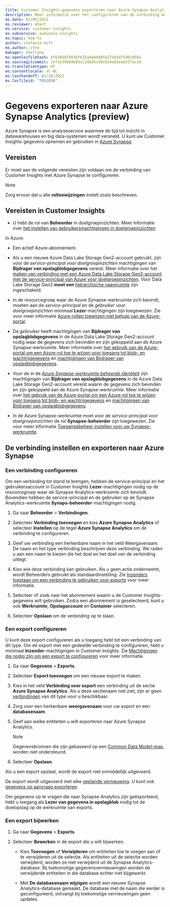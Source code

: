 ```yaml
---
title: Customer Insights-gegevens exporteren naar Azure Synapse Analytics
description: Meer informatie over het configureren van de verbinding met Azure Synapse Analytics.
ms.date: 01/05/2022
ms.reviewer: mhart
ms.service: customer-insights
ms.subservice: audience-insights
ms.topic: how-to
author: stefanie-msft
ms.author: sthe
manager: shellyha
ms.openlocfilehash: 6f630b8fb03bf615ada6d40fe27a91975d0c856e
ms.sourcegitcommit: cb71e39de9b891c24bd5cd9c014eb3eeb537ac24
ms.translationtype: HT
ms.contentlocale: nl-NL
ms.lasthandoff: 01/10/2022
ms.locfileid: "7951036"
---
```

# <a name="export-data-to-azure-synapse-analytics-preview"></a>Gegevens exporteren naar Azure Synapse Analytics (preview)

Azure Synapse is een analyseservice waarmee de tijd tot inzicht in datawarehouses en big data-systemen wordt versneld. U kunt uw Customer Insights-gegevens opnemen en gebruiken in [Azure Synapse](/azure/synapse-analytics/overview-what-is).

## <a name="prerequisites"></a>Vereisten

Er moet aan de volgende vereisten zijn voldaan om de verbinding van Customer Insights met Azure Synapse te configureren.

> [!NOTE]
> Zorg ervoor dat u alle **roltoewijzingen** instelt zoals beschreven.  

## <a name="prerequisites-in-customer-insights"></a>Vereisten in Customer Insights

* U hebt de rol van **Beheerder** in doelgroepinzichten. Meer informatie over [het instellen van gebruikersmachtigingen in doelgroepinzichten](permissions.md#assign-roles-and-permissions)

In Azure: 

- Een actief Azure-abonnement.

- Als u een nieuwe Azure Data Lake Storage Gen2-account gebruikt, zijn voor de *service-principal voor doelgroepinzichten* machtigingen van **Bijdrager van opslagblobgegevens** vereist. Meer informatie over het [maken van verbinding met een Azure Data Lake Storage Gen2-account met de service-principal van Azure voor doelgroepinzichten](connect-service-principal.md). Voor Data Lake Storage Gen2 **moet een** [hiërarchische naamruimte](/azure/storage/blobs/data-lake-storage-namespace) zijn ingeschakeld.

- In de resourcegroep waar de Azure Synapse-werkruimte zich bevindt, moeten aan de *service-principal* en de *gebruiker voor doelgroepinzichten* minimaal **Lezer**-machtigingen zijn toegewezen. Zie voor meer informatie [Azure-rollen toewijzen met behulp van de Azure-portal](/azure/role-based-access-control/role-assignments-portal).

- De *gebruiker* heeft machtigingen van **Bijdrager van opslagblobgegevens** in de Azure Data Lake Storage Gen2-account nodig waar de gegevens zich bevinden en zijn gekoppeld aan de Azure Synapse-werkruimte. Meer informatie over [het gebruik van de Azure-portal om een Azure-rol toe te wijzen voor toegang tot blob- en wachtrijgegevens](/azure/storage/common/storage-auth-aad-rbac-portal) en [machtigingen van Bijdrager van opslagblobgegevens](/azure/role-based-access-control/built-in-roles#storage-blob-data-contributor).

- Voor de in de *[Azure Synapse-werkruimte beheerde identiteit](/azure/synapse-analytics/security/synapse-workspace-managed-identity)* zijn machtigingen van **Bijdrager van opslagblobgegevens** in de Azure Data Lake Storage Gen2-account vereist waarin de gegevens zich bevinden en zijn gekoppeld aan de Azure Synapse-werkruimte. Meer informatie over [het gebruik van de Azure-portal om een Azure-rol toe te wijzen voor toegang tot blob- en wachtrijgegevens](/azure/storage/common/storage-auth-aad-rbac-portal) en [machtigingen van Bijdrager van opslagblobgegevens](/azure/role-based-access-control/built-in-roles#storage-blob-data-contributor).

- In de Azure Synapse-werkruimte moet voor de *service-principal voor doelgroepinzichten* de rol **Synapse-beheerder** zijn toegewezen. Zie voor meer informatie [Toegangsbeheer instellen voor uw Synapse-werkruimte](/azure/synapse-analytics/security/how-to-set-up-access-control).

## <a name="set-up-the-connection-and-export-to-azure-synapse"></a>De verbinding instellen en exporteren naar Azure Synapse

### <a name="configure-a-connection"></a>Een verbinding configureren

Om een verbinding tot stand te brengen, hebben de service-principal en het gebruikersaccount in Customer Insights **Lezer**-machtigingen nodig op de *resourcegroep* waar de Synapse Analytics-werkruimte zich bevindt. Bovendien hebben de service-principal en de gebruiker op de Synapse Analytics-werkruimte **Synaps-beheerder**-machtigingen nodig. 

1. Ga naar **Beheerder** > **Verbindingen**.

1. Selecteer **Verbinding toevoegen** en kies **Azure Synapse Analytics** of selecteer **Instellen** op de tegel **Azure Synapse Analytics** om de verbinding te configureren.

1. Geef uw verbinding een herkenbare naam in het veld Weergavenaam. De naam en het type verbinding beschrijven deze verbinding. We raden u aan een naam te kiezen die het doel en het doel van de verbinding uitlegt.

1. Kies wie deze verbinding kan gebruiken. Als u geen actie onderneemt, wordt Beheerders gebruikt als standaardinstelling. Zie [Inzenders toestaan om een verbinding te gebruiken voor exports](connections.md#allow-contributors-to-use-a-connection-for-exports) voor meer informatie.

1. Selecteer of zoek naar het abonnement waarin u de Customer Insights-gegevens wilt gebruiken. Zodra een abonnement is geselecteerd, kunt u ook **Werkruimte**, **Opslagaccount** en **Container** selecteren.

1. Selecteer **Opslaan** om de verbinding op te slaan.

### <a name="configure-an-export"></a>Een export configureren

U kunt deze export configureren als u toegang hebt tot een verbinding van dit type. Om de export met een gedeelde verbinding te configureren, hebt u minimaal **Inzender**-machtigingen in Customer Insights. Zie [Machtigingen die nodig zijn om een export te configureren](export-destinations.md#set-up-a-new-export) voor meer informatie.

1. Ga naar **Gegevens** > **Exports**.

1. Selecteer **Export toevoegen** om een nieuwe export te maken.

1. Kies in het veld **Verbinding voor export** een verbinding uit de sectie **Azure Synapse Analytics**. Als u deze sectienaam niet ziet, zijn er geen [verbindingen](connections.md) van dit type voor u beschikbaar.

1. Zorg voor een herkenbare **weergavenaam** voor uw export en een **databasenaam**.

1. Geef aan welke entiteiten u wilt exporteren naar Azure Synapse Analytics.
   > [!NOTE]
   > Gegevensbronnen die zijn gebaseerd op een [Common Data Model-map](connect-common-data-model.md), worden niet ondersteund.

2. Selecteer **Opslaan**.

Als u een export opslaat, wordt de export niet onmiddellijk uitgevoerd.

De export wordt uitgevoerd met elke [geplande vernieuwing](system.md#schedule-tab). U kunt ook [gegevens op aanvraag exporteren](export-destinations.md#run-exports-on-demand).

Om gegevens op te vragen die naar Synapse Analytics zijn geëxporteerd, hebt u toegang als **Lezer van gegevens in opslagblob** nodig tot de doelopslag op de werkruimte van exports. 

### <a name="update-an-export"></a>Een export bijwerken

1. Ga naar **Gegevens** > **Exports**.

1. Selecteer **Bewerken** in de export die u wilt bijwerken.

   - Kies **Toevoegen** of **Verwijderen** om entiteiten toe te voegen aan of te verwijderen uit de selectie. Als entiteiten uit de selectie worden verwijderd, worden ze niet verwijderd uit de Synapse Analytics-database. Bij toekomstige gegevensvernieuwingen worden de verwijderde entiteiten in die database echter niet bijgewerkt.

   - Met **De databasenaam wijzigen** wordt een nieuwe Synapse Analytics-database gemaakt. De database met de naam die eerder is geconfigureerd, ontvangt bij toekomstige vernieuwingen geen updates.
